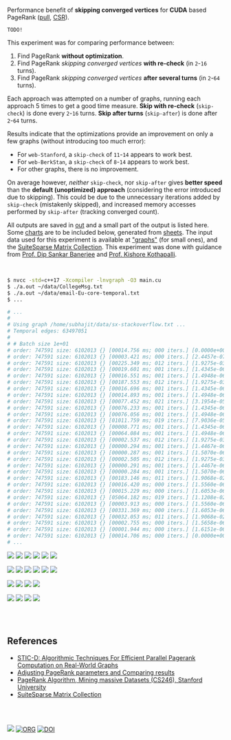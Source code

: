 Performance benefit of **skipping converged vertices** for **CUDA** based
PageRank ([pull], [CSR]).

`TODO!`

This experiment was for comparing performance between:
1. Find PageRank **without optimization**.
2. Find PageRank *skipping converged vertices* **with re-check** (in `2`-`16` turns).
3. Find PageRank *skipping converged vertices* **after several turns** (in `2`-`64` turns).

Each approach was attempted on a number of graphs, running each approach 5 times
to get a good time measure. **Skip with re-check** (`skip-check`) is done every
`2`-`16` turns. **Skip after turns** (`skip-after`) is done after `2`-`64`
turns.

Results indicate that the optimizations provide an improvement on only a
few graphs (without introducing too much error):
- For `web-Stanford`, a `skip-check` of `11`-`14` appears to work best.
- For `web-BerkStan`, a `skip-check` of `8`-`14` appears to work best.
- For other graphs, there is no improvement.

On average however, *neither* `skip-check`, nor `skip-after` gives **better
speed** than the **default (unoptimized) approach** (considering the error
introduced due to skipping). This could be due to the unnecessary iterations
added by `skip-check` (mistakenly skipped), and increased memory accesses
performed by `skip-after` (tracking converged count).

All outputs are saved in [out](out/) and a small part of the output is listed
here. Some [charts] are to be included below, generated from [sheets]. The input
data used for this experiment is available at ["graphs"] (for small ones), and
the [SuiteSparse Matrix Collection]. This experiment was done with guidance
from [Prof. Dip Sankar Banerjee] and [Prof. Kishore Kothapalli].

<br>

```bash
$ nvcc -std=c++17 -Xcompiler -lnvgraph -O3 main.cu
$ ./a.out ~/data/CollegeMsg.txt
$ ./a.out ~/data/email-Eu-core-temporal.txt
$ ...

# ...
#
# Using graph /home/subhajit/data/sx-stackoverflow.txt ...
# Temporal edges: 63497051
#
# # Batch size 1e+01
# order: 747591 size: 6102013 {} [00014.756 ms; 000 iters.] [0.0000e+00 err.] I:pagerankNvgraph (static)
# order: 747591 size: 6102013 {} [00003.421 ms; 000 iters.] [2.4457e-07 err.] I:pagerankNvgraph (incremental)
# order: 747591 size: 6102013 {} [00225.349 ms; 012 iters.] [1.9275e-03 err.] I:pagerankMonolithicSeq (static)
# order: 747591 size: 6102013 {} [00019.601 ms; 001 iters.] [1.4345e-06 err.] I:pagerankMonolithicSeq (incremental)
# order: 747591 size: 6102013 {} [00016.551 ms; 001 iters.] [1.4948e-06 err.] I:pagerankMonolithicSeq (dynamic)
# order: 747591 size: 6102013 {} [00187.553 ms; 012 iters.] [1.9275e-03 err.] I:pagerankMonolithicSeqSplit (static)
# order: 747591 size: 6102013 {} [00016.696 ms; 001 iters.] [1.4345e-06 err.] I:pagerankMonolithicSeqSplit (incremental)
# order: 747591 size: 6102013 {} [00014.893 ms; 001 iters.] [1.4948e-06 err.] I:pagerankMonolithicSeqSplit (dynamic)
# order: 747591 size: 6102013 {} [00077.452 ms; 021 iters.] [3.1954e-05 err.] I:pagerankMonolithicOmp (static)
# order: 747591 size: 6102013 {} [00076.233 ms; 001 iters.] [1.4345e-06 err.] I:pagerankMonolithicOmp (incremental)
# order: 747591 size: 6102013 {} [00076.056 ms; 001 iters.] [1.4948e-06 err.] I:pagerankMonolithicOmp (dynamic)
# order: 747591 size: 6102013 {} [01011.759 ms; 019 iters.] [7.9036e-05 err.] I:pagerankMonolithicOmpSplit (static)
# order: 747591 size: 6102013 {} [00008.771 ms; 001 iters.] [1.4345e-06 err.] I:pagerankMonolithicOmpSplit (incremental)
# order: 747591 size: 6102013 {} [00064.084 ms; 001 iters.] [1.4948e-06 err.] I:pagerankMonolithicOmpSplit (dynamic)
# order: 747591 size: 6102013 {} [00002.537 ms; 012 iters.] [1.9275e-03 err.] I:pagerankMonolithicCuda (static)
# order: 747591 size: 6102013 {} [00000.294 ms; 001 iters.] [1.4467e-06 err.] I:pagerankMonolithicCuda (incremental)
# order: 747591 size: 6102013 {} [00000.287 ms; 001 iters.] [1.5070e-06 err.] I:pagerankMonolithicCuda (dynamic)
# order: 747591 size: 6102013 {} [00002.505 ms; 012 iters.] [1.9275e-03 err.] I:pagerankMonolithicCudaSplit (static)
# order: 747591 size: 6102013 {} [00000.291 ms; 001 iters.] [1.4467e-06 err.] I:pagerankMonolithicCudaSplit (incremental)
# order: 747591 size: 6102013 {} [00000.284 ms; 001 iters.] [1.5070e-06 err.] I:pagerankMonolithicCudaSplit (dynamic)
# order: 747591 size: 6102013 {} [00183.146 ms; 011 iters.] [1.9068e-02 err.] I:pagerankLevelwiseSeq (static)
# order: 747591 size: 6102013 {} [00016.420 ms; 000 iters.] [1.5560e-06 err.] I:pagerankLevelwiseSeq (incremental)
# order: 747591 size: 6102013 {} [00015.229 ms; 000 iters.] [1.6053e-06 err.] I:pagerankLevelwiseSeq (dynamic)
# order: 747591 size: 6102013 {} [05064.182 ms; 019 iters.] [1.1208e-02 err.] I:pagerankLevelwiseOmp (static)
# order: 747591 size: 6102013 {} [00003.913 ms; 000 iters.] [1.5560e-06 err.] I:pagerankLevelwiseOmp (incremental)
# order: 747591 size: 6102013 {} [00331.369 ms; 000 iters.] [1.6053e-06 err.] I:pagerankLevelwiseOmp (dynamic)
# order: 747591 size: 6102013 {} [00032.053 ms; 011 iters.] [1.9068e-02 err.] I:pagerankLevelwiseCuda (static)
# order: 747591 size: 6102013 {} [00002.755 ms; 000 iters.] [1.5658e-06 err.] I:pagerankLevelwiseCuda (incremental)
# order: 747591 size: 6102013 {} [00001.944 ms; 000 iters.] [1.6151e-06 err.] I:pagerankLevelwiseCuda (dynamic)
# order: 747591 size: 6102013 {} [00014.706 ms; 000 iters.] [0.0000e+00 err.] D:pagerankNvgraph (static)
# ...
```

[![](https://imgur.com/MIe18NP.png)][sheetp]
[![](https://imgur.com/lfHLA6K.png)][sheetp]
[![](https://imgur.com/cT68OJ3.png)][sheetp]
[![](https://imgur.com/ShuDCF8.png)][sheetp]
[![](https://imgur.com/eSBDfFQ.png)][sheetp]
[![](https://imgur.com/P1yU11s.png)][sheetp]

[![](https://imgur.com/0PHEeVw.png)][sheetp]
[![](https://imgur.com/yi4vn2s.png)][sheetp]
[![](https://imgur.com/ZIqaxYD.png)][sheetp]
[![](https://imgur.com/4VqFxXw.png)][sheetp]
[![](https://imgur.com/8a9rLga.png)][sheetp]
[![](https://imgur.com/zbblUNg.png)][sheetp]

[![](https://imgur.com/B3Dp1uy.gif)][sheetp]
[![](https://imgur.com/BSkaJHK.gif)][sheetp]
[![](https://imgur.com/W0ifRM7.gif)][sheetp]
[![](https://imgur.com/L7bF83U.gif)][sheetp]

[![](https://imgur.com/IPfcLIM.gif)][sheetp]
[![](https://imgur.com/R3Rh618.gif)][sheetp]
[![](https://imgur.com/mo1LX5r.gif)][sheetp]
[![](https://imgur.com/70wAFEE.gif)][sheetp]

<br>
<br>


## References

- [STIC-D: Algorithmic Techniques For Efficient Parallel Pagerank Computation on Real-World Graphs](https://gist.github.com/wolfram77/bb09968cc0e592583c4b180243697d5a)
- [Adjusting PageRank parameters and Comparing results](https://arxiv.org/abs/2108.02997)
- [PageRank Algorithm, Mining massive Datasets (CS246), Stanford University](https://www.youtube.com/watch?v=ke9g8hB0MEo)
- [SuiteSparse Matrix Collection]

<br>
<br>

[![](https://i.imgur.com/KExwVG1.jpg)](https://www.youtube.com/watch?v=A7TKQKAFIi4)
[![ORG](https://img.shields.io/badge/org-puzzlef-green?logo=Org)](https://puzzlef.github.io)
[![DOI](https://zenodo.org/badge/381913855.svg)](https://zenodo.org/badge/latestdoi/381913855)

[Prof. Dip Sankar Banerjee]: https://sites.google.com/site/dipsankarban/
[Prof. Kishore Kothapalli]: https://www.iiit.ac.in/people/faculty/kkishore/
[SuiteSparse Matrix Collection]: https://sparse.tamu.edu
["graphs"]: https://github.com/puzzlef/graphs
[pull]: https://github.com/puzzlef/pagerank-push-vs-pull
[CSR]: https://github.com/puzzlef/pagerank-class-vs-csr
[charts]: https://photos.app.goo.gl/3P8QAqK8oXvbeAVNA
[sheets]: https://docs.google.com/spreadsheets/d/1Ci4zSJqs2dK_TFtkKfP90sp0srRKeo0f8t2g_bSywFM/edit?usp=sharing
[sheetp]: https://docs.google.com/spreadsheets/d/e/2PACX-1vSUn7LILIgMLqtUvRvNbiaB022SN9z9GRVzuJqVA2mRFDXMo1jOSLfdALveLsW1gaXO6FFMa_wVY0S3/pubhtml
